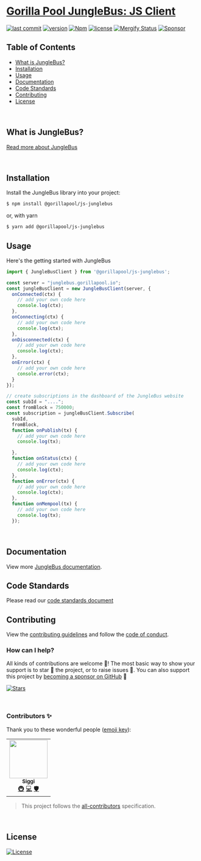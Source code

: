 # [Gorilla Pool JungleBus: JS Client](https://www.npmjs.com/package/@GorillaPool/js-junglebus)

[![last commit](https://img.shields.io/github/last-commit/GorillaPool/js-junglebus.svg?style=flat&v=2)](https://github.com/GorillaPool/js-junglebus/commits/master)
[![version](https://img.shields.io/github/release-pre/GorillaPool/js-junglebus.svg?style=flat&v=2)](https://github.com/GorillaPool/js-junglebus/releases)
[![Npm](https://img.shields.io/npm/v/@GorillaPool/js-junglebus?style=flat&v=2)](https://www.npmjs.com/package/@GorillaPool/js-junglebus)
[![license](https://img.shields.io/badge/license-Open%20BSV-brightgreen.svg?style=flat&v=2)](/LICENSE)
[![Mergify Status](https://img.shields.io/endpoint.svg?url=https://api.mergify.com/v1/badges/GorillaPool/js-junglebus&style=flat&v=2)](https://mergify.io)
[![Sponsor](https://img.shields.io/badge/sponsor-GorillaPool-181717.svg?logo=github&style=flat&v=2)](https://github.com/sponsors/GorillaPool)

## Table of Contents
- [What is JungleBus?](#what-is-junglebus)
- [Installation](#installation)
- [Usage](#usage)
- [Documentation](#documentation)
- [Code Standards](#code-standards)
- [Contributing](#contributing)
- [License](#license)

<br />

## What is JungleBus?
[Read more about JungleBus](https://junglebus.gorillapool.io)

<br />

## Installation

Install the JungleBus library into your project:
```bash
$ npm install @gorillapool/js-junglebus
```

or, with yarn
```bash
$ yarn add @gorillapool/js-junglebus
```

## Usage
Here's the getting started with JungleBus

```javascript
import { JungleBusClient } from '@gorillapool/js-junglebus';

const server = "junglebus.gorillapool.io";
const jungleBusClient = new JungleBusClient(server, {
  onConnected(ctx) {
    // add your own code here
    console.log(ctx);
  },
  onConnecting(ctx) {
    // add your own code here
    console.log(ctx);
  },
  onDisconnected(ctx) {
    // add your own code here
    console.log(ctx);
  },
  onError(ctx) {
    // add your own code here
    console.error(ctx);
  }
});

// create subscriptions in the dashboard of the JungleBus website
const subId = "....";
const fromBlock = 750000;
const subscription = jungleBusClient.Subscribe(
  subId,
  fromBlock,
  function onPublish(tx) {
    // add your own code here
    console.log(tx);

  },
  function onStatus(ctx) {
    // add your own code here
    console.log(ctx);
  },
  function onError(ctx) {
    // add your own code here
    console.log(ctx);
  },
  function onMempool(tx) {
    // add your own code here
    console.log(tx);
  });
```

<br />

## Documentation
View more [JungleBus documentation](https://junglebus.gorillapool.io/docs).

## Code Standards
Please read our [code standards document](.github/CODE_STANDARDS.md)

## Contributing
View the [contributing guidelines](.github/CONTRIBUTING.md) and follow the [code of conduct](.github/CODE_OF_CONDUCT.md).

### How can I help?
All kinds of contributions are welcome :raised_hands:!
The most basic way to show your support is to star :star2: the project, or to raise issues :speech_balloon:.
You can also support this project by [becoming a sponsor on GitHub](https://github.com/sponsors/GorillaPool) :clap:

[![Stars](https://img.shields.io/github/stars/GorillaPool/js-junglebus?label=Please%20like%20us&style=social&v=2)](https://github.com/GorillaPool/js-junglebus/stargazers)

<br/>

### Contributors ✨
Thank you to these wonderful people ([emoji key](https://allcontributors.org/docs/en/emoji-key)):

<!-- ALL-CONTRIBUTORS-LIST:START - Do not remove or modify this section -->
<!-- prettier-ignore-start -->
<!-- markdownlint-disable -->
<table>
  <tr>
    <td align="center"><a href="https://github.com/icellan"><img src="https://avatars.githubusercontent.com/u/4411176?v=4?s=100" width="100px;" alt=""/><br /><sub><b>Siggi</b></sub></a><br /><a href="#infra-icellan" title="Infrastructure (Hosting, Build-Tools, etc)">🚇</a> <a href="https://github.com/GorillaPool/js-junglebus/commits?author=icellan" title="Code">💻</a> <a href="#security-icellan" title="Security">🛡️</a></td>
  </tr>
</table>

<!-- markdownlint-restore -->
<!-- prettier-ignore-end -->

<!-- ALL-CONTRIBUTORS-LIST:END -->

> This project follows the [all-contributors](https://github.com/all-contributors/all-contributors) specification.


<br />

## License
[![License](https://img.shields.io/badge/license-Open%20BSV-brightgreen.svg?style=flat&v=2)](/LICENSE)

